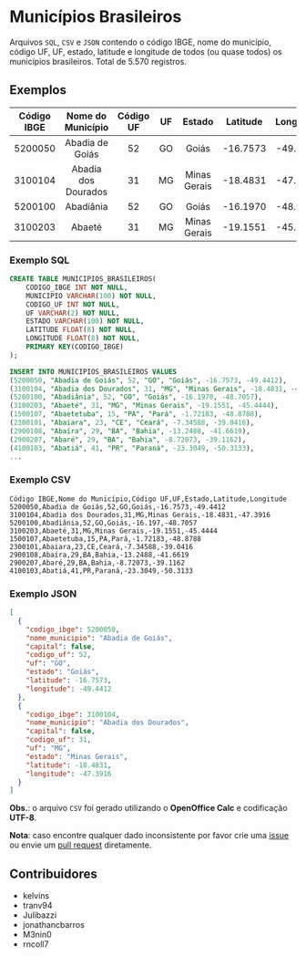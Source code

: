 # Municípios Brasileiros

Arquivos `SQL`, `CSV` e `JSON` contendo o código IBGE, nome do município, código UF, UF, estado, latitude e longitude de todos (ou quase todos) os municípios brasileiros. Total de 5.570 registros.

## Exemplos

| Código IBGE |  Nome do Município  | Código UF | UF |    Estado    | Latitude | Longitude |
|:-----------:|:-------------------:|:---------:|:--:|:------------:|:--------:|:---------:|
|   5200050   | Abadia de Goiás     |     52    | GO | Goiás        | -16.7573 |  -49.4412 |
|   3100104   | Abadia dos Dourados |     31    | MG | Minas Gerais | -18.4831 |  -47.3916 |
|   5200100   | Abadiânia           |     52    | GO | Goiás        | -16.1970 |  -48.7057 |
|   3100203   | Abaeté              |     31    | MG | Minas Gerais | -19.1551 |  -45.4444 |

### Exemplo SQL

```sql
CREATE TABLE MUNICIPIOS_BRASILEIROS(
    CODIGO_IBGE INT NOT NULL,
    MUNICIPIO VARCHAR(100) NOT NULL,
    CODIGO_UF INT NOT NULL,
    UF VARCHAR(2) NOT NULL,
    ESTADO VARCHAR(100) NOT NULL,
    LATITUDE FLOAT(8) NOT NULL,
    LONGITUDE FLOAT(8) NOT NULL,
    PRIMARY KEY(CODIGO_IBGE)
);

INSERT INTO MUNICIPIOS_BRASILEIROS VALUES
(5200050, "Abadia de Goiás", 52, "GO", "Goiás", -16.7573, -49.4412),
(3100104, "Abadia dos Dourados", 31, "MG", "Minas Gerais", -18.4831, -47.3916),
(5200100, "Abadiânia", 52, "GO", "Goiás", -16.1970, -48.7057),
(3100203, "Abaeté", 31, "MG", "Minas Gerais", -19.1551, -45.4444),
(1500107, "Abaetetuba", 15, "PA", "Pará", -1.72183, -48.8788),
(2300101, "Abaiara", 23, "CE", "Ceará", -7.34588, -39.0416),
(2900108, "Abaíra", 29, "BA", "Bahia", -13.2488, -41.6619),
(2900207, "Abaré", 29, "BA", "Bahia", -8.72073, -39.1162),
(4100103, "Abatiá", 41, "PR", "Paraná", -23.3049, -50.3133),
...
```

### Exemplo CSV

```csv
Código IBGE,Nome do Município,Código UF,UF,Estado,Latitude,Longitude
5200050,Abadia de Goiás,52,GO,Goiás,-16.7573,-49.4412
3100104,Abadia dos Dourados,31,MG,Minas Gerais,-18.4831,-47.3916
5200100,Abadiânia,52,GO,Goiás,-16.197,-48.7057
3100203,Abaeté,31,MG,Minas Gerais,-19.1551,-45.4444
1500107,Abaetetuba,15,PA,Pará,-1.72183,-48.8788
2300101,Abaiara,23,CE,Ceará,-7.34588,-39.0416
2900108,Abaíra,29,BA,Bahia,-13.2488,-41.6619
2900207,Abaré,29,BA,Bahia,-8.72073,-39.1162
4100103,Abatiá,41,PR,Paraná,-23.3049,-50.3133
```

### Exemplo JSON

```json
[
  {
    "codigo_ibge": 5200050,
    "nome_municipio": "Abadia de Goiás",
    "capital": false,
    "codigo_uf": 52,
    "uf": "GO",
    "estado": "Goiás",
    "latitude": -16.7573,
    "longitude": -49.4412
  },
  {
    "codigo_ibge": 3100104,
    "nome_municipio": "Abadia dos Dourados",
    "capital": false,
    "codigo_uf": 31,
    "uf": "MG",
    "estado": "Minas Gerais",
    "latitude": -18.4831,
    "longitude": -47.3916
  }
]
```

**Obs.**: o arquivo `CSV` foi gerado utilizando o **OpenOffice Calc** e codificação **UTF-8**.

**Nota**: caso encontre qualquer dado inconsistente por favor crie uma [issue](https://github.com/kelvins/Municipios-Brasileiros/issues) ou envie um [pull request](https://github.com/kelvins/Municipios-Brasileiros/pulls) diretamente.

## Contribuidores

 - kelvins
 - tranv94
 - Julibazzi
 - jonathancbarros
 - M3nin0
 - rncoll7
